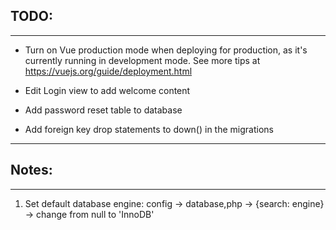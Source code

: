 ## TODO:
-----------------
*  Turn on Vue production mode when deploying for production, as it's currently running in development mode.
    See more tips at https://vuejs.org/guide/deployment.html

* Edit Login view to add welcome content

* Add password reset table to database

* Add foreign key drop statements to down() in the migrations

****************************

## Notes:
-----------------
1. Set default database engine:
    config -> database,php -> {search: engine} -> change from null to 'InnoDB'
